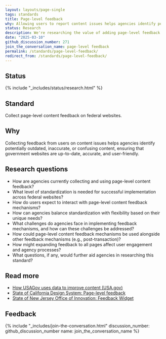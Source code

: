```yaml
---
layout: layouts/page-single
tags: standards
title: Page-level feedback
why: Allowing users to report content issues helps agencies identify potentially outdated, inaccurate, or unclear content, ensuring that government websites are accurate, user-friendly, and up-to-date.
status: Research
description: We're researching the value of adding page-level feedback to all .gov websites.
date: "2025-03-10"
github_discussion_number: 271
join_the_conversation_name: page-level feedback
permalink: /standards/page-level-feedback/
redirect_from: /standards/page-level-feedback/
---
```


## Status

{% include "_includes/status/research.html" %}

## Standard

Collect page-level content feedback on federal websites.

## Why

Collecting feedback from users on content issues helps agencies identify potentially outdated, inaccurate, or confusing content, ensuring that government websites are up-to-date, accurate, and user-friendly.

## Research questions

- How are agencies currently collecting and using page-level content feedback?
- What level of standardization is needed for successful implementation across federal websites?
- How do users expect to interact with page-level content feedback mechanisms?
- How can agencies balance standardization with flexibility based on their unique needs?
- What challenges do agencies face in implementing feedback mechanisms, and how can these challenges be addressed?
- How could page-level content feedback mechanisms be used alongside other feedback mechanisms (e.g., post-transaction)?
- How might expanding feedback to all pages affect user engagement and agency processes?
- What questions, if any, would further aid agencies in researching this standard?

## Read more

- [How USAGov uses data to improve content (USA.gov)](https://blog.usa.gov/how-usagov-uses-data-to-improve-content)
- [State of California Design System: Page-level feedback](https://designsystem.webstandards.ca.gov/components/page-feedback/readme/) 
- [State of New Jersey Office of Innovation: Feedback Widget](https://innovation.nj.gov/projects/feedback-widget/)

## Feedback

{% include "_includes/join-the-conversation.html" discussion_number: github_discussion_number name: join_the_conversation_name %}
